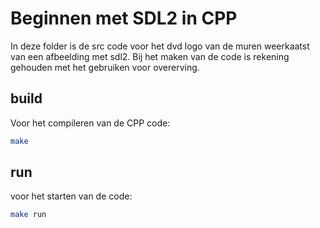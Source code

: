 # Beginnen met SDL2 in CPP

In deze folder is de src code voor het dvd logo van de muren weerkaatst van een afbeelding met sdl2.
Bij het maken van de code is rekening gehouden met het gebruiken voor overerving.

## build

Voor het compileren van de CPP code:
```bash
make
```

## run

voor het starten van de code:
```bash
make run
```